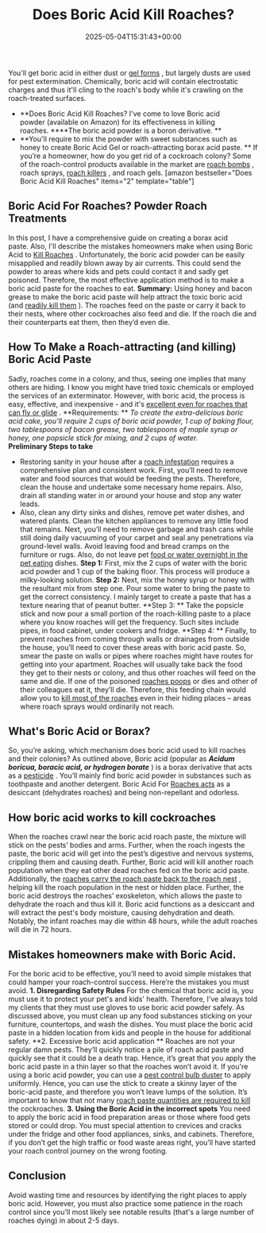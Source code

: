 ﻿---
layout: post
title: Does Boric Acid Kill Roaches?
date: '2025-05-04T15:31:43+00:00'
categories:
- Cockroaches
- Product Reviews
tags: []
slug: /does-boric-acid-kill-roaches/
lastmod: 2025-05-07T12:21:26+03:00
---

You'll get boric acid in either dust or
[gel forms](https://pestpolicy.com/best-roach-bait/)
, but largely dusts are used for pest extermination. Chemically, boric acid will contain electrostatic charges and thus it'll cling to the roach's body while it's crawling on the roach-treated surfaces.
- **Does Boric Acid Kill Roaches? I've come to love Boric acid powder (available on Amazon) for its effectiveness in killing roaches. ****The boric acid powder is a boron derivative. **
- **You'll require to mix the powder with sweet substances such as honey to create Boric Acid Gel or roach-attracting borax acid paste. **
If you’re a homeowner, how do you get rid of a cockroach colony? Some of the roach-control products available in the market are
[roach bombs](https://pestpolicy.com/best-fogger-for-roaches/)
, roach sprays,
[roach killers](https://pestpolicy.com/best-roach-killer-for-apartments/)
, and roach gels.
[amazon bestseller="Does Boric Acid Kill Roaches" items="2" template="table"]
## Boric Acid For Roaches? Powder Roach Treatments
In this post, I have a comprehensive guide on creating a borax acid paste. Also, I'll describe the mistakes homeowners make when using Boric Acid to
[Kill Roaches](https://pestpolicy.com/combat-max-12-month-roach-killing-bait-review/)
.
Unfortunately, the boric acid powder can be easily misapplied and readily blown away by air currents. This could send the powder to areas where kids and pets could contact it and sadly get poisoned. Therefore, the most effective application method is to make a boric acid paste for the roaches to eat.
**Summary:**
Using honey and bacon grease to make the boric acid paste will help attract the toxic boric acid (and
[readily kill them](http://npic.orst.edu/factsheets/boricgen.html)
). The roaches feed on the paste or carry it back to their nests, where other cockroaches also feed and die. If the roach die and their counterparts eat them, then they’d even die.
## How To Make a Roach-attracting (and killing) Boric Acid Paste
Sadly, roaches come in a colony, and thus, seeing one implies that many others are hiding. I know you might have tried toxic chemicals or employed the services of an exterminator. However, with boric acid, the process is easy, effective, and inexpensive - and it's
[excellent even for roaches that can fly or glide](https://pestpolicy.com/can-cockroaches-fly/)
.
**Requirements: **
*To create the extra-delicious boric acid cake, you’ll require 2 cups of boric acid powder, 1 cup of baking flour, two tablespoons of bacon grease, two tablespoons of maple syrup or honey, one popsicle stick for mixing, and 2 cups of water.*
**Preliminary Steps to take**
- Restoring sanity in your house after a
[roach infestation](https://pestpolicy.com/what-do-roaches-smell-like/)
requires a comprehensive plan and consistent work. First, you’ll need to remove water and food sources that would be feeding the pests.
Therefore, clean the house and undertake some necessary home repairs. Also, drain all standing water in or around your house and stop any water leads.
- Also, clean any dirty sinks and dishes, remove pet water dishes, and watered plants. Clean the kitchen appliances to remove any little food that remains.
Next, you’ll need to remove garbage and trash cans while still doing daily vacuuming of your carpet and seal any penetrations via ground-level walls. Avoid leaving food and bread cramps on the furniture or rugs. Also, do not leave pet
[food or water overnight in the pet eating](https://pestpolicy.com/what-do-flea-larvae-eat/)
dishes.
**Step 1:**
First, mix the 2 cups of water with the boric acid powder and 1 cup of the baking floor. This process will produce a milky-looking solution.
**Step 2:**
Next, mix the honey syrup or honey with the resultant mix from step one. Pour some water to bring the paste to get the correct consistency. I mainly target to create a paste that has a texture nearing that of peanut butter.
**Step 3: **
Take the popsicle stick and now pour a small portion of the roach-killing paste to a place where you know roaches will get the frequency. Such sites include pipes, in food cabinet, under cookers and fridge.
**Step 4: **
Finally, to prevent roaches from coming through walls or drainages from outside the house, you’ll need to cover these areas with boric acid paste. So, smear the paste on walls or pipes where roaches might have routes for getting into your apartment.
Roaches will usually take back the food they get to their nests or colony, and thus other roaches will feed on the same and die. If one of the poisoned
[roaches poops](https://pestpolicy.com/what-does-roach-poop-look-like/)
or dies and other of their colleagues eat it, they’ll die. Therefore, this feeding chain would allow you to
[kill most of the roaches](https://pestpolicy.com/how-to-get-rid-of-cockroaches/)
even in their hiding places – areas where roach sprays would ordinarily not reach.
## What's Boric Acid or Borax?
So, you’re asking, which mechanism does boric acid used to kill roaches and their colonies? As outlined above, Boric acid (popular as
***Acidum boricua, boracic acid, or hydrogen borate***
) is a borax derivative that acts as a
[pesticide](http://npic.orst.edu/ingred/products.html)
.
You’ll mainly find boric acid powder in substances such as toothpaste and another detergent. Boric Acid For
[Roaches acts](https://pestpolicy.com/what-do-baby-roaches-look-like//)
as a desiccant (dehydrates roaches) and being non-repellant and odorless.
## How boric acid works to kill cockroaches
When the roaches crawl near the boric acid roach paste, the mixture will stick on the pests’ bodies and arms. Further, when the roach ingests the paste, the boric acid will get into the pest’s digestive and nervous systems, crippling them and causing death.
Further, Boric acid will kill another roach population when they eat other dead roaches fed on the boric acid paste. Additionally, the
[roaches carry the roach paste back to the roach nest](https://pestpolicy.com/how-to-find-a-roach-nest/)
, helping kill the roach population in the nest or hidden place.
Further, the boric acid destroys the roaches’ exoskeleton, which allows the paste to dehydrate the roach and thus kill it.
Boric acid functions as a desiccant and will extract the pest's body moisture, causing dehydration and death. Notably, the infant roaches may die within 48 hours, while the adult roaches will die in 72 hours.
## Mistakes homeowners make with Boric Acid.
For the boric acid to be effective, you’ll need to avoid simple mistakes that could hamper your roach-control success. Here’re the mistakes you must avoid.
**1. Disregarding Safety Rules**
For the chemical that boric acid is, you must use it to protect your pet's and kids' health. Therefore, I’ve always told my clients that they must use gloves to use boric acid powder safely.
As discussed above, you must clean up any food substances sticking on your furniture, countertops, and wash the dishes. You must place the boric acid paste in a hidden location from kids and people in the house for additional safety.
**2. Excessive boric acid application **
Roaches are not your regular damn pests. They’ll quickly notice a pile of roach acid paste and quickly see that it could be a death trap. Hence, it’s great that you apply the boric acid paste in a thin layer so that the roaches won’t avoid it.
If you're using a boric acid powder, you can use a
[pest control bulb duster](https://www.amazon.com/Easy-Use-Pest-Control-Duster/dp/B014V9RIFK/ref=as_li_ss_tl?ie=UTF8&qid=1486039585&sr=8-3&keywords=bulb+duster&linkCode=ll1&tag=p-policy-20&linkId=e33adca45f459c8415975b8ec6bdd049)
to apply uniformly.
Hence, you can use the stick to create a skinny layer of the boric-acid paste, and therefore you won’t leave lumps of the solution. It’s important to know that not many
[roach paste quantities are required to kill](https://pestpolicy.com/combat-max-12-month-roach-killing-bait-review/)
the cockroaches.
**3. Using the Boric Acid in the incorrect spots**
You need to apply the boric acid in food preparation areas or those where food gets stored or could drop. You must special attention to crevices and cracks under the fridge and other food appliances, sinks, and cabinets.
Therefore, if you don’t get the high traffic or food waste areas right, you’ll have started your roach control journey on the wrong footing.
## Conclusion
Avoid wasting time and resources by identifying the right places to apply boric acid. However, you must also practice some patience in the roach control since you'll most likely see notable results (that's a large number of roaches dying) in about 2-5 days.